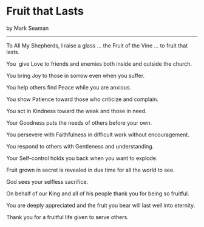 # Fruit that Lasts

by Mark Seaman

---

To All My Shepherds,
I raise a glass ... the Fruit of the Vine ... to fruit that lasts.

You  give Love to friends and enemies both inside and outside the church.

You bring Joy to those in sorrow even when you suffer.

You help others find Peace while you are anxious.

You show Patience toward those who criticize and complain.

You act in Kindness toward the weak and those in need.

Your Goodness puts the needs of others before your own.

You persevere with Faithfulness in difficult work without encouragement.

You respond to others with Gentleness and understanding.

Your Self-control holds you back when you want to explode.

Fruit grown in secret is revealed in due time for all the world to see.

God sees your selfless sacrifice.

On behalf of our King and all of his people thank you for being so fruitful.

You are deeply appreciated and the fruit you bear will last well into eternity.

Thank you for a fruitful life given to serve others.

